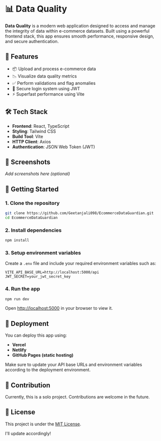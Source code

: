 
# 📊 Data Quality

**Data Quality** is a modern web application designed to access and manage the integrity of data within e-commerce datasets. Built using a powerful frontend stack, this app ensures smooth performance, responsive design, and secure authentication.

## 🚀 Features

* 📦 Upload and process e-commerce data
* 📉 Visualize data quality metrics
* ✅ Perform validations and flag anomalies
* 🔐 Secure login system using JWT
* ⚡ Superfast performance using Vite

## 🛠 Tech Stack

* **Frontend**: React, TypeScript
* **Styling**: Tailwind CSS
* **Build Tool**: Vite
* **HTTP Client**: Axios
* **Authentication**: JSON Web Token (JWT)

## 📸 Screenshots

*Add screenshots here (optional)*

## 🧪 Getting Started

### 1. Clone the repository

```bash
git clone https://github.com/Geetanjali098/EcommerceDataGuardian.git
cd EcommerceDataGuardian
```

### 2. Install dependencies

```bash
npm install
```

### 3. Setup environment variables

Create a `.env` file and include your required environment variables such as:

```env
VITE_API_BASE_URL=http://localhost:5000/api
JWT_SECRET=your_jwt_secret_key
```

### 4. Run the app

```bash
npm run dev
```

Open [http://localhost:5000](http://localhost:5000) in your browser to view it.

## 🧾 Deployment

You can deploy this app using:

* **Vercel**
* **Netlify**
* **GitHub Pages (static hosting)**

Make sure to update your API base URLs and environment variables according to the deployment environment.

## 🤝 Contribution

Currently, this is a solo project. Contributions are welcome in the future.

## 📄 License

This project is under the [MIT License](LICENSE).

I'll update accordingly!
